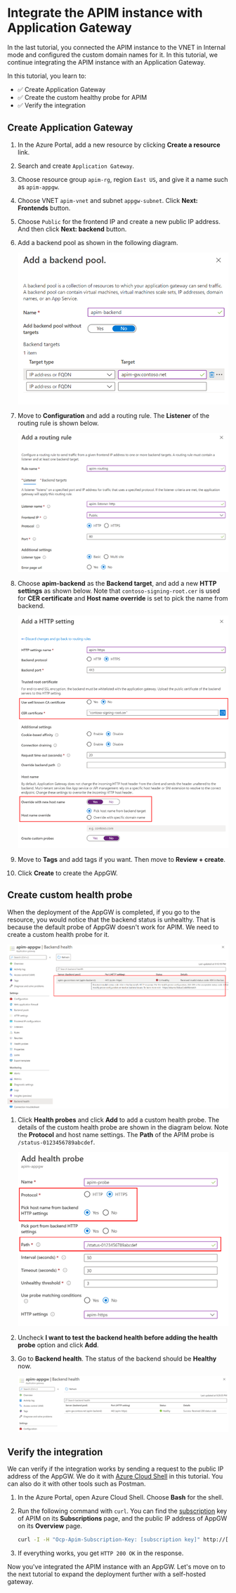 # Integrate the APIM instance with Application Gateway

In the last tutorial, you connected the APIM instance to the VNET in Internal mode and configured the custom domain names for it. In this tutorial, we continue integrating the APIM instance with an Application Gateway.

In this tutorial, you learn to:

- ✅ Create Application Gateway
- ✅ Create the custom healthy probe for APIM
- ✅ Verify the integration

## Create Application Gateway

1. In the Azure Portal, add a new resource by clicking **Create a resource** link.
1. Search and create `Application Gateway`.
1. Choose resource group `apim-rg`, region `East US`, and give it a name such as `apim-appgw`.
1. Choose VNET `apim-vnet` and subnet `appgw-subnet`. Click **Next: Frontends** button.
1. Choose `Public` for the frontend IP and create a new public IP address. And then click **Next: backend** button.
1. Add a backend pool as shown in the following diagram.

    ![AppGW backend pool](images/appgw-backend-pool.png)

1. Move to **Configuration** and add a routing rule. The **Listener** of the routing rule is shown below.

    ![AppGW routing rule](images/appgw-listener.png)

1. Choose **apim-backend** as the **Backend target**, and add a new **HTTP settings** as shown below. Note that `contoso-signing-root.cer` is used for **CER certificate** and **Host name override** is set to pick the name from backend.

    ![AppGW http settings](images/appgw-http-settings.png)

1. Move to **Tags** and add tags if you want. Then move to **Review + create**.
1. Click **Create** to create the AppGW.

## Create custom health probe

When the deployment of the AppGW is completed, if you go to the resource, you would notice that the backend status is unhealthy. That is because the default probe of AppGW doesn't work for APIM. We need to create a custom health probe for it.

![AppGW default probe](images/appgw-default-probe.png)

1. Click **Health probes** and click **Add** to add a custom health probe. The details of the custom health probe are shown in the diagram below. Note the **Protocol** and host name settings. The **Path** of the APIM probe is `/status-0123456789abcdef`.

    ![AppGW custom probe](images/appgw-custom-probe.png)

1. Uncheck **I want to test the backend health before adding the health probe** option and click **Add**.
1. Go to **Backend health**. The status of the backend should be **Healthy** now.

    ![AppGW healthy probe](images/appgw-custom-probe-healthy.png)

## Verify the integration

We can verify if the integration works by sending a request to the public IP address of the AppGW. We do it with [Azure Cloud Shell](https://docs.microsoft.com/azure/cloud-shell/overview) in this tutorial. You can also do it with other tools such as Postman.

1. In the Azure Portal, open Azure Cloud Shell. Choose **Bash** for the shell.
1. Run the following command with `curl`. You can find the [subscription](https://docs.microsoft.com/azure/api-management/api-management-subscriptions) key of APIM on its **Subscriptions** page, and the public IP address of AppGW on its **Overview** page.

    ```bash
    curl -I -H "Ocp-Apim-Subscription-Key: [subscription key]" http://[AppGW public IP]/echo/resource
    ```

1. If everything works, you get `HTTP 200 OK` in the response.

Now you've integrated the APIM instance with an AppGW. Let's move on to the next tutorial to expand the deployment further with a self-hosted gateway.
